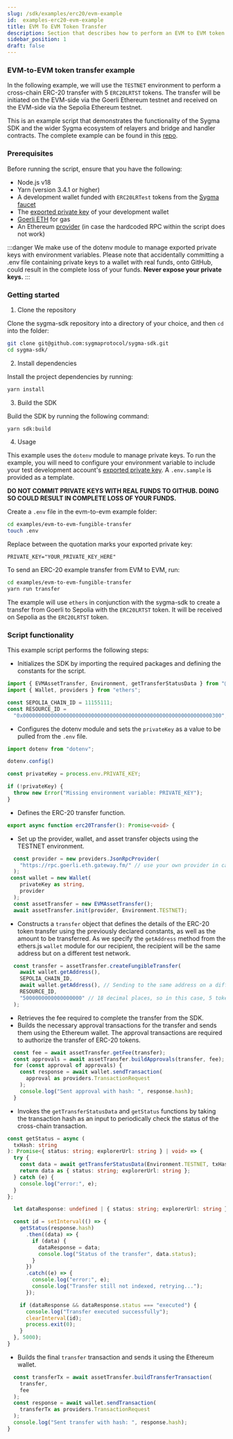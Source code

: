 ```yaml
---
slug: /sdk/examples/erc20/evm-example
id:  examples-erc20-evm-example
title: EVM To EVM Token Transfer
description: Section that describes how to perform an EVM to EVM token transfer.
sidebar_position: 1
draft: false
---
```


### EVM-to-EVM token transfer example

In the following example, we will use the `TESTNET` environment to perform a cross-chain ERC-20 transfer with 5 `ERC20LRTST` tokens. The transfer will be initiated on the EVM-side via the Goerli Ethereum testnet and received on the EVM-side via the Sepolia Ethereum testnet.

This is an example script that demonstrates the functionality of the Sygma SDK and the wider Sygma ecosystem of relayers and bridge and handler contracts. The complete example can be found in this [repo](
https://github.com/sygmaprotocol/sygma-sdk/tree/main/examples/evm-to-evm-fungible-transfer).

### Prerequisites

Before running the script, ensure that you have the following:

- Node.js v18
- Yarn (version 3.4.1 or higher)
- A development wallet funded with `ERC20LRTest` tokens from the [Sygma faucet](https://faucet-ui-stage.buildwithsygma.com/)
- The [exported private key](https://support.metamask.io/hc/en-us/articles/360015289632-How-to-export-an-account-s-private-key) of your development wallet
- [Goerli ETH](https://goerlifaucet.com/) for gas 
- An Ethereum [provider](https://www.infura.io/) (in case the hardcoded RPC within the script does not work)

:::danger
We make use of the dotenv module to manage exported private keys with environment variables. Please note that accidentally committing a .env file containing private keys to a wallet with real funds, onto GitHub, could result in the complete loss of your funds. **Never expose your private keys.**
:::

### Getting started

1. Clone the repository 

Clone the sygma-sdk repository into a directory of your choice, and then `cd` into the folder:

```bash
git clone git@github.com:sygmaprotocol/sygma-sdk.git
cd sygma-sdk/
```

2. Install dependencies
   
Install the project dependencies by running:

```bash
yarn install
```

3. Build the SDK

Build the SDK by running the following command:

```bash
yarn sdk:build
```

4. Usage

This example uses the `dotenv` module to manage private keys. To run the example, you will need to configure your environment variable to include your test development account's [exported private key](https://support.metamask.io/hc/en-us/articles/360015289632-How-to-export-an-account-s-private-key). A `.env.sample` is provided as a template.

**DO NOT COMMIT PRIVATE KEYS WITH REAL FUNDS TO GITHUB. DOING SO COULD RESULT IN COMPLETE LOSS OF YOUR FUNDS.**

Create a `.env` file in the evm-to-evm example folder:

```bash
cd examples/evm-to-evm-fungible-transfer
touch .env
```

Replace between the quotation marks your exported private key:

`PRIVATE_KEY="YOUR_PRIVATE_KEY_HERE"`
   
To send an ERC-20 example transfer from EVM to EVM, run:

```bash
cd examples/evm-to-evm-fungible-transfer
yarn run transfer
```

The example will use `ethers` in conjunction with the sygma-sdk to create a transfer from Goerli to Sepolia with the `ERC20LRTST` token. It will be received on Sepolia as the `ERC20LRTST` token.

### Script functionality

This example script performs the following steps:

- Initializes the SDK by importing the required packages and defining the constants for the script.

```ts
import { EVMAssetTransfer, Environment, getTransferStatusData } from "@buildwithsygma/sygma-sdk-core";
import { Wallet, providers } from "ethers";

const SEPOLIA_CHAIN_ID = 11155111;
const RESOURCE_ID =
  "0x0000000000000000000000000000000000000000000000000000000000000300"; // This is the resource ID for the ERC20LRTEST token according to Sygma's testnet environment 
```

- Configures the dotenv module and sets the `privateKey` as a value to be pulled from the `.env` file.

```ts
import dotenv from "dotenv";

dotenv.config()

const privateKey = process.env.PRIVATE_KEY;

if (!privateKey) {
  throw new Error("Missing environment variable: PRIVATE_KEY");
}
```

- Defines the ERC-20 transfer function.

```ts
export async function erc20Transfer(): Promise<void> {
```
- Set up the provider, wallet, and asset transfer objects using the TESTNET environment.

```ts
  const provider = new providers.JsonRpcProvider(
    "https://rpc.goerli.eth.gateway.fm/" // use your own provider in case this does not work 
  );
 const wallet = new Wallet(
    privateKey as string,
    provider
  );
  const assetTransfer = new EVMAssetTransfer();
  await assetTransfer.init(provider, Environment.TESTNET);
```

- Constructs a `transfer` object that defines the details of the ERC-20 token transfer using the previously declared constants, as well as the amount to be transferred. As we specify the `getAddress` method from the ethers.js `wallet` module for our recipient, the recipient will be the same address but on a different test network.
  
```ts
  const transfer = assetTransfer.createFungibleTransfer(
    await wallet.getAddress(),
    SEPOLIA_CHAIN_ID,
    await wallet.getAddress(), // Sending to the same address on a different chain
    RESOURCE_ID,
    "5000000000000000000" // 18 decimal places, so in this case, 5 tokens would be sent
  );
```

- Retrieves the fee required to complete the transfer from the SDK.
- Builds the necessary approval transactions for the transfer and sends them using the Ethereum wallet. The approval transactions are required to authorize the transfer of ERC-20 tokens.

```ts
  const fee = await assetTransfer.getFee(transfer);
  const approvals = await assetTransfer.buildApprovals(transfer, fee);
  for (const approval of approvals) {
    const response = await wallet.sendTransaction(
      approval as providers.TransactionRequest
    );
    console.log("Sent approval with hash: ", response.hash);
  }
```
- Invokes the `getTransferStatusData` and `getStatus` functions by taking the transaction hash as an input to periodically check the status of the cross-chain transaction.

```ts
const getStatus = async (
  txHash: string
): Promise<{ status: string; explorerUrl: string } | void> => {
  try {
    const data = await getTransferStatusData(Environment.TESTNET, txHash);
    return data as { status: string; explorerUrl: string };
  } catch (e) {
    console.log("error:", e);
  }
};

  let dataResponse: undefined | { status: string; explorerUrl: string };

  const id = setInterval(() => {
    getStatus(response.hash)
      .then((data) => {
        if (data) {
          dataResponse = data;
          console.log("Status of the transfer", data.status);
        }
      })
      .catch((e) => {
        console.log("error:", e);
        console.log("Transfer still not indexed, retrying...");
      });

    if (dataResponse && dataResponse.status === "executed") {
      console.log("Transfer executed successfully");
      clearInterval(id);
      process.exit(0);
    }
  }, 5000);
}
```

- Builds the final `transfer` transaction and sends it using the Ethereum wallet.
  
```ts
  const transferTx = await assetTransfer.buildTransferTransaction(
    transfer,
    fee
  );
  const response = await wallet.sendTransaction(
    transferTx as providers.TransactionRequest
  );
  console.log("Sent transfer with hash: ", response.hash);
}
```